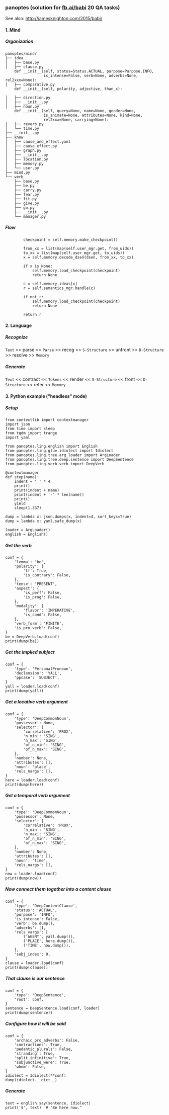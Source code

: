 ### panoptes (solution for [fb.ai/babi](https://fb.ai/babi) 20 QA tasks)

See also: http://jamesknighton.com/2015/babi/

#### 1. Mind

##### Organization

```
panoptes/mind/
├── idea
│   ├── base.py
│   ├── clause.py
    def __init__(self, status=Status.ACTUAL, purpose=Purpose.INFO,
                 is_intense=False, verb=None, adverbs=None, rel2xxx=None):
│   ├── comparative.py
    def __init__(self, polarity, adjective, than_x):

│   ├── direction.py
│   ├── __init__.py
│   ├── noun.py
    def __init__(self, query=None, name=None, gender=None,
                 is_animate=None, attributes=None, kind=None,
                 rel2xxx=None, carrying=None):
│   ├── reverb.py
│   └── time.py
├── __init__.py
├── know
│   ├── cause_and_effect.yaml
│   ├── cause_effect.py
│   ├── graph.py
│   ├── __init__.py
│   ├── location.py
│   ├── memory.py
│   └── user.py
├── mind.py
└── verb
    ├── base.py
    ├── be.py
    ├── carry.py
    ├── fear.py
    ├── fit.py
    ├── give.py
    ├── go.py
    ├── __init__.py
    └── manager.py
```

##### Flow

```
        checkpoint = self.memory.make_checkpoint()

        from_xx = list(map(self.user_mgr.get, from_uids))
        to_xx = list(map(self.user_mgr.get, to_uids))
        x = self.memory.decode_dsen(dsen, from_xx, to_xx)

        if x is None:
            self.memory.load_checkpoint(checkpoint)
            return None

        c = self.memory.ideas[x]
        r = self.semantics_mgr.handle(c)

        if not r:
            self.memory.load_checkpoint(checkpoint)
            return None

        return r
```

#### 2. Language

##### Recognize

`Text` >> parse >> `Parse` >> recog >> `S-Structure` >> unfront >> `D-Structure` >> resolve >> `Memory`

##### Generate

`Text` << contract << `Tokens` << render << `S-Structure` << front << `D-Structure` << refer << `Memory`

#### 3. Python example ("headless" mode)

##### Setup

```
from contextlib import contextmanager
import json
from time import sleep
from tqdm import trange
import yaml

from panoptes.ling.english import English
from panoptes.ling.glue.idiolect import Idiolect
from panoptes.ling.tree.arg_loader import ArgLoader
from panoptes.ling.tree.deep.sentence import DeepSentence
from panoptes.ling.verb.verb import DeepVerb

@contextmanager
def step(name):
    indent = ' ' * 4
    print()
    print(indent + name)
    print(indent + '-' * len(name))
    print()
    yield
    sleep(1.337)

dump = lambda x: json.dumps(x, indent=4, sort_keys=True)
dump = lambda x: yaml.safe_dump(x) 

loader = ArgLoader()
english = English()
```

##### Get the verb
```
conf = {
    'lemma': 'be',
    'polarity': {
        'tf': True,
        'is_contrary': False,
    },
    'tense': 'PRESENT',
    'aspect': {
        'is_perf': False,
        'is_prog': False,
    },
    'modality': {
        'flavor': 'IMPERATIVE',
        'is_cond': False,
    },
    'verb_form': 'FINITE',
    'is_pro_verb': False,
}
be = DeepVerb.load(conf)
print(dump(be))
```

##### Get the implied subject
```
conf = {
    'type': 'PersonalPronoun',
    'declension': 'YALL',
    'ppcase': 'SUBJECT',
}
yall = loader.load(conf)
print(dump(yall))
```

##### Get a locative verb argument
```
conf = {
    'type': 'DeepCommonNoun',
    'possessor': None,
    'selector': {
        'correlative': 'PROX',
        'n_min': 'SING',
        'n_max': 'SING',
        'of_n_min': 'SING',
        'of_n_max': 'SING',
    },
    'number': None,
    'attributes': [],
    'noun': 'place',
    'rels_nargs': [],
}
here = loader.load(conf)
print(dump(here))
```

##### Get a temporal verb argument
```
conf = {
    'type': 'DeepCommonNoun',
    'possessor': None,
    'selector': {
        'correlative': 'PROX',
        'n_min': 'SING',
        'n_max': 'SING',
        'of_n_min': 'SING',
        'of_n_max': 'SING',
    },
    'number': None,
    'attributes': [],
    'noun': 'time',
    'rels_nargs': [],
}
now = loader.load(conf)
print(dump(now))
```

##### Now connect them together into a content clause
```
conf = {
    'type': 'DeepContentClause',
    'status': 'ACTUAL',
    'purpose': 'INFO',
    'is_intense': False,
    'verb': be.dump(),
    'adverbs': [],
    'rels_vargs': [
        ('AGENT', yall.dump()),
        ('PLACE', here.dump()),
        ('TIME', now.dump()),
    ],
    'subj_index': 0,
}
clause = loader.load(conf)
print(dump(clause))
```

##### That clause is our sentence
```
conf = {
    'type': 'DeepSentence',
    'root': conf,
}
sentence = DeepSentence.load(conf, loader)
print(dump(sentence))
```

##### Configure how it will be said
```
conf = {
    'archaic_pro_adverbs': False,
    'contractions': True,
    'pedantic_plurals': False,
    'stranding': True,
    'split_infinitive': True,
    'subjunctive_were': True,
    'whom': False,
}
idiolect = Idiolect(**conf)
dump(idiolect.__dict__)
```

##### Generate
```english = English()
text = english.say(sentence, idiolect)
print('$', text)  # "Be here now."
```
